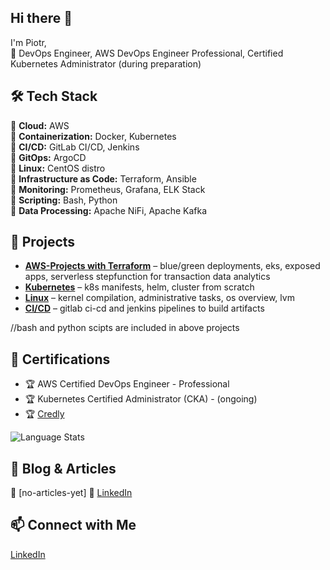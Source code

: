 ## Hi there 👋
I'm Piotr,  
🚀 DevOps Engineer, AWS DevOps Engineer Professional, Certified Kubernetes Administrator (during preparation)  


## 🛠️ Tech Stack  
🔹 **Cloud:** AWS  
🔹 **Containerization:** Docker, Kubernetes  
🔹 **CI/CD:** GitLab CI/CD, Jenkins  
🔹 **GitOps:** ArgoCD  
🔹 **Linux:** CentOS distro  
🔹 **Infrastructure as Code:** Terraform, Ansible  
🔹 **Monitoring:** Prometheus, Grafana, ELK Stack  
🔹 **Scripting:** Bash, Python  
🔹 **Data Processing:** Apache NiFi, Apache Kafka  


## 🚀 Projects  
- **[AWS-Projects with Terraform](https://github.com/LeajD/AWS-Projects)** – blue/green deployments, eks, exposed apps, serverless stepfunction for transaction data analytics  
- **[Kubernetes](https://github.com/LeajD/K8s)** – k8s manifests, helm, cluster from scratch  
- **[Linux](https://github.com/LeajD/Linux)** – kernel compilation, administrative tasks, os overview, lvm
- **[CI/CD](https://github.com/LeajD/CI-CD)** – gitlab ci-cd and jenkins pipelines to build artifacts

//bash and python scipts are included in above projects

## 📜 Certifications  
- 🏆 AWS Certified DevOps Engineer - Professional  
- 🏆 Kubernetes Certified Administrator (CKA) - (ongoing)
- 🏆 [Credly](https://www.credly.com/users/piotr-kikowski/)  

![Language Stats](https://github-readme-stats.vercel.app/api/top-langs/?username=LeajD)

## 📝 Blog & Articles  
🔗 [no-articles-yet]
🔗 [LinkedIn](https://www.linkedin.com/in/piotr-kikowski-devops/)  

## 📫 Connect with Me  
[LinkedIn](https://www.linkedin.com/in/piotr-kikowski-devops/)  
